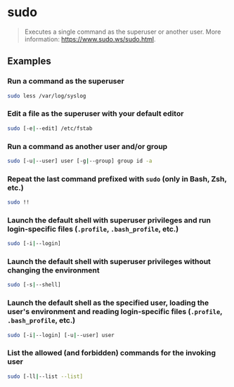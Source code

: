 # sudo

> Executes a single command as the superuser or another user. More information: <https://www.sudo.ws/sudo.html>.

## Examples

### Run a command as the superuser

```bash
sudo less /var/log/syslog
```

### Edit a file as the superuser with your default editor

```bash
sudo [-e|--edit] /etc/fstab
```

### Run a command as another user and/or group

```bash
sudo [-u|--user] user [-g|--group] group id -a
```

### Repeat the last command prefixed with `sudo` (only in Bash, Zsh, etc.)

```bash
sudo !!
```

### Launch the default shell with superuser privileges and run login-specific files (`.profile`, `.bash_profile`, etc.)

```bash
sudo [-i|--login]
```

### Launch the default shell with superuser privileges without changing the environment

```bash
sudo [-s|--shell]
```

### Launch the default shell as the specified user, loading the user's environment and reading login-specific files (`.profile`, `.bash_profile`, etc.)

```bash
sudo [-i|--login] [-u|--user] user
```

### List the allowed (and forbidden) commands for the invoking user

```bash
sudo [-ll|--list --list]
```
